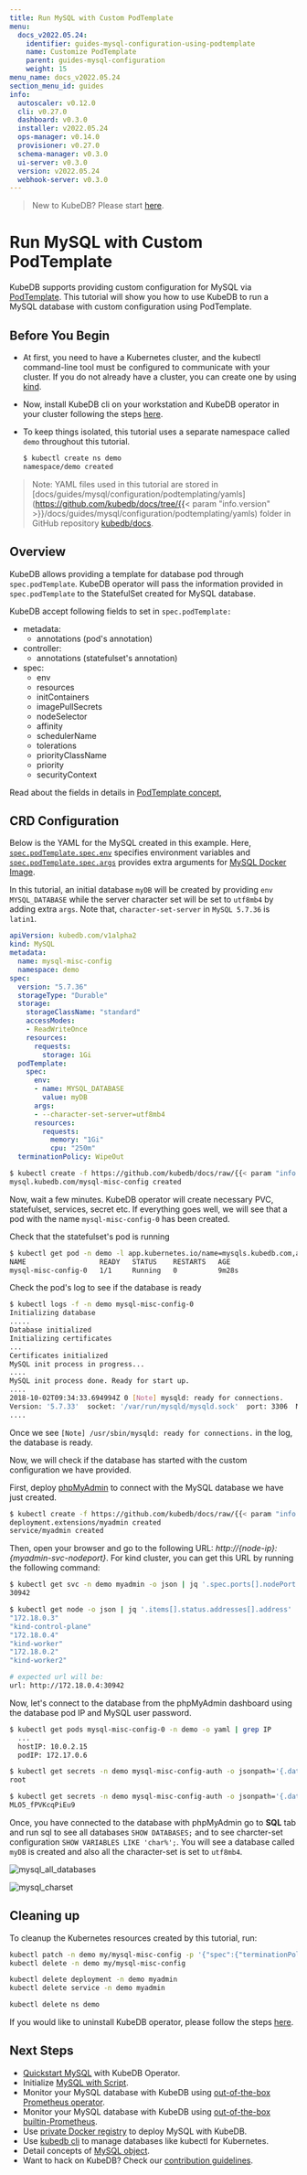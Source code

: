```yaml
---
title: Run MySQL with Custom PodTemplate
menu:
  docs_v2022.05.24:
    identifier: guides-mysql-configuration-using-podtemplate
    name: Customize PodTemplate
    parent: guides-mysql-configuration
    weight: 15
menu_name: docs_v2022.05.24
section_menu_id: guides
info:
  autoscaler: v0.12.0
  cli: v0.27.0
  dashboard: v0.3.0
  installer: v2022.05.24
  ops-manager: v0.14.0
  provisioner: v0.27.0
  schema-manager: v0.3.0
  ui-server: v0.3.0
  version: v2022.05.24
  webhook-server: v0.3.0
---
```


> New to KubeDB? Please start [here](/docs/v2022.05.24/README).

# Run MySQL with Custom PodTemplate

KubeDB supports providing custom configuration for MySQL via [PodTemplate](/docs/v2022.05.24/guides/mysql/concepts/database/#specpodtemplate). This tutorial will show you how to use KubeDB to run a MySQL database with custom configuration using PodTemplate.

## Before You Begin

- At first, you need to have a Kubernetes cluster, and the kubectl command-line tool must be configured to communicate with your cluster. If you do not already have a cluster, you can create one by using [kind](https://kind.sigs.k8s.io/docs/user/quick-start/).

- Now, install KubeDB cli on your workstation and KubeDB operator in your cluster following the steps [here](/docs/v2022.05.24/setup/README).

- To keep things isolated, this tutorial uses a separate namespace called `demo` throughout this tutorial.

  ```bash
  $ kubectl create ns demo
  namespace/demo created
  ```

> Note: YAML files used in this tutorial are stored in [docs/guides/mysql/configuration/podtemplating/yamls](https://github.com/kubedb/docs/tree/{{< param "info.version" >}}/docs/guides/mysql/configuration/podtemplating/yamls) folder in GitHub repository [kubedb/docs](https://github.com/kubedb/docs).

## Overview

KubeDB allows providing a template for database pod through `spec.podTemplate`. KubeDB operator will pass the information provided in `spec.podTemplate` to the StatefulSet created for MySQL database.

KubeDB accept following fields to set in `spec.podTemplate:`

- metadata:
  - annotations (pod's annotation)
- controller:
  - annotations (statefulset's annotation)
- spec:
  - env
  - resources
  - initContainers
  - imagePullSecrets
  - nodeSelector
  - affinity
  - schedulerName
  - tolerations
  - priorityClassName
  - priority
  - securityContext

Read about the fields in details in [PodTemplate concept](/docs/v2022.05.24/guides/mysql/concepts/database/#specpodtemplate),

## CRD Configuration

Below is the YAML for the MySQL created in this example. Here, [`spec.podTemplate.spec.env`](/docs/v2022.05.24/guides/mysql/concepts/database/#specpodtemplatespecenv) specifies environment variables and [`spec.podTemplate.spec.args`](/docs/v2022.05.24/guides/mysql/concepts/database/#specpodtemplatespecargs) provides extra arguments for [MySQL Docker Image](https://hub.docker.com/_/mysql/).

In this tutorial, an initial database `myDB` will be created by providing `env` `MYSQL_DATABASE` while the server character set will be set to `utf8mb4` by adding extra `args`. Note that, `character-set-server` in `MySQL 5.7.36` is `latin1`.

```yaml
apiVersion: kubedb.com/v1alpha2
kind: MySQL
metadata:
  name: mysql-misc-config
  namespace: demo
spec:
  version: "5.7.36"
  storageType: "Durable"
  storage:
    storageClassName: "standard"
    accessModes:
    - ReadWriteOnce
    resources:
      requests:
        storage: 1Gi
  podTemplate:
    spec:
      env:
      - name: MYSQL_DATABASE
        value: myDB
      args:
      - --character-set-server=utf8mb4
      resources:
        requests:
          memory: "1Gi"
          cpu: "250m"
  terminationPolicy: WipeOut
```

```bash
$ kubectl create -f https://github.com/kubedb/docs/raw/{{< param "info.version" >}}/docs/guides/mysql/configuration/podtemplating/yamls/mysql-misc-config.yaml
mysql.kubedb.com/mysql-misc-config created
```

Now, wait a few minutes. KubeDB operator will create necessary PVC, statefulset, services, secret etc. If everything goes well, we will see that a pod with the name `mysql-misc-config-0` has been created.

Check that the statefulset's pod is running

```bash
$ kubectl get pod -n demo -l app.kubernetes.io/name=mysqls.kubedb.com,app.kubernetes.io/instance=mysql-misc-config
NAME                  READY   STATUS    RESTARTS   AGE
mysql-misc-config-0   1/1     Running   0          9m28s
```

Check the pod's log to see if the database is ready

```bash
$ kubectl logs -f -n demo mysql-misc-config-0
Initializing database
.....
Database initialized
Initializing certificates
...
Certificates initialized
MySQL init process in progress...
....
MySQL init process done. Ready for start up.
....
2018-10-02T09:34:33.694994Z 0 [Note] mysqld: ready for connections.
Version: '5.7.33'  socket: '/var/run/mysqld/mysqld.sock'  port: 3306  MySQL Community Server (GPL)
....
```

Once we see `[Note] /usr/sbin/mysqld: ready for connections.` in the log, the database is ready.

Now, we will check if the database has started with the custom configuration we have provided.

First, deploy [phpMyAdmin](https://hub.docker.com/r/phpmyadmin/phpmyadmin/) to connect with the MySQL database we have just created.

```bash
$ kubectl create -f https://github.com/kubedb/docs/raw/{{< param "info.version" >}}/docs/guides/mysql/configuration/podtemplating/yamls/phpmyadmin.yaml
deployment.extensions/myadmin created
service/myadmin created
```

Then, open your browser and go to the following URL: _http://{node-ip}:{myadmin-svc-nodeport}_. For kind cluster, you can get this URL by running the following command:

```bash
$ kubectl get svc -n demo myadmin -o json | jq '.spec.ports[].nodePort'
30942

$ kubectl get node -o json | jq '.items[].status.addresses[].address'
"172.18.0.3"
"kind-control-plane"
"172.18.0.4"
"kind-worker"
"172.18.0.2"
"kind-worker2"

# expected url will be:
url: http://172.18.0.4:30942
```

Now, let's connect to the database from the phpMyAdmin dashboard using the database pod IP and MySQL user password.

```bash
$ kubectl get pods mysql-misc-config-0 -n demo -o yaml | grep IP
  ...
  hostIP: 10.0.2.15
  podIP: 172.17.0.6

$ kubectl get secrets -n demo mysql-misc-config-auth -o jsonpath='{.data.\user}' | base64 -d
root

$ kubectl get secrets -n demo mysql-misc-config-auth -o jsonpath='{.data.\password}' | base64 -d
MLO5_fPVKcqPiEu9
```

Once, you have connected to the database with phpMyAdmin go to **SQL** tab and run sql to see all databases `SHOW DATABASES;` and to see charcter-set configuration `SHOW VARIABLES LIKE 'char%';`. You will see a database called `myDB` is created and also all the character-set is set to `utf8mb4`.

![mysql_all_databases](/docs/v2022.05.24/guides/mysql/configuration/podtemplating/images/mysql-all-databases.png)

![mysql_charset](/docs/v2022.05.24/guides/mysql/configuration/podtemplating/images/mysql-charset.png)

## Cleaning up

To cleanup the Kubernetes resources created by this tutorial, run:

```bash
kubectl patch -n demo my/mysql-misc-config -p '{"spec":{"terminationPolicy":"WipeOut"}}' --type="merge"
kubectl delete -n demo my/mysql-misc-config

kubectl delete deployment -n demo myadmin
kubectl delete service -n demo myadmin

kubectl delete ns demo
```

If you would like to uninstall KubeDB operator, please follow the steps [here](/docs/v2022.05.24/setup/README).

## Next Steps

- [Quickstart MySQL](/docs/v2022.05.24/guides/mysql/quickstart/) with KubeDB Operator.
- Initialize [MySQL with Script](/docs/v2022.05.24/guides/mysql/initialization/).
- Monitor your MySQL database with KubeDB using [out-of-the-box Prometheus operator](/docs/v2022.05.24/guides/mysql/monitoring/prometheus-operator/).
- Monitor your MySQL database with KubeDB using [out-of-the-box builtin-Prometheus](/docs/v2022.05.24/guides/mysql/monitoring/builtin-prometheus/).
- Use [private Docker registry](/docs/v2022.05.24/guides/mysql/private-registry/) to deploy MySQL with KubeDB.
- Use [kubedb cli](/docs/v2022.05.24/guides/mysql/cli/) to manage databases like kubectl for Kubernetes.
- Detail concepts of [MySQL object](/docs/v2022.05.24/guides/mysql/concepts/database/).
- Want to hack on KubeDB? Check our [contribution guidelines](/docs/v2022.05.24/CONTRIBUTING).
